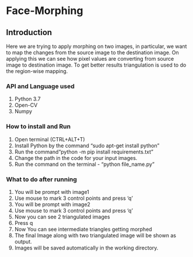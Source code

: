 # Face-Morphing
## Introduction
Here we are trying to apply morphing on two images, in particular, we want to map the changes
from the source image to the destination image. On applying this we can see how pixel values
are converting from source image to destination image. To get better results triangulation is
used to do the region-wise mapping.

### API and Language used
1. Python 3.7
2. Open-CV
3. Numpy

### How to install and Run
1. Open terminal (CTRL+ALT+T)
2. Install Python by the command “sudo apt-get install python”
3. Run the command“python -m pip install requirements.txt”
4. Change the path in the code for your input images.
5. Run the command on the terminal - “python file_name.py”

### What to do after running
1. You will be prompt with image1
2. Use mouse to mark 3 control points and press ‘q’
3. You will be prompt with image2
4. Use mouse to mark 3 control points and press ‘q’
5. Now you can see 2 triangulated images
6. Press q
7. Now You can see intermediate triangles getting morphed
8. The final Image along with two triangulated image will be shown as output.
9. Images will be saved automatically in the working directory.

